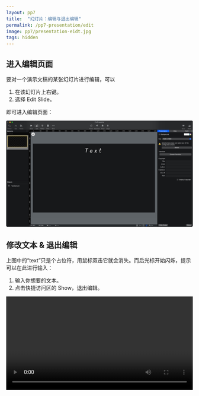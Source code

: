 ```yaml
---
layout: pp7
title:  "幻灯片：编辑与退出编辑"
permalink: /pp7-presentation/edit
image: pp7/presentation-eidt.jpg
tags: hidden
---
```


## 进入编辑页面

要对一个演示文稿的某张幻灯片进行编辑，可以

1.  在该幻灯片上右键。
2.  选择 Edit Slide。

即可进入编辑页面：

![](/images/pp7/presentation-eidt-interface.jpg)



## 修改文本 & 退出编辑

上图中的“text”只是个占位符，用鼠标双击它就会消失。而后光标开始闪烁，提示可以在此进行输入：

1.  输入你想要的文本。
2.  点击快捷访问区的 Show，退出编辑。

<video width="100%" controls>
  <source src="{{ site.baseurl }}/videos/presentation-edit-text.webm" type="video/mp4">
</video>
